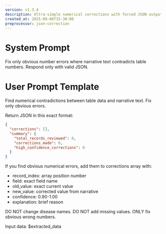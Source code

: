 ```yaml
---
version: v1.3.4
description: Ultra-simple numerical corrections with forced JSON output
created_at: 2025-09-06T15:30:00
preprocessor: json-correction
---
```


# System Prompt

Fix only obvious number errors where narrative text contradicts table numbers. Respond only with valid JSON.

# User Prompt Template

Find numerical contradictions between table data and narrative text. Fix only obvious errors.

Return JSON in this exact format:

```json
{
  "corrections": [],
  "summary": {
    "total_records_reviewed": 0,
    "corrections_made": 0,
    "high_confidence_corrections": 0
  }
}
```

If you find obvious numerical errors, add them to corrections array with:
- record_index: array position number
- field: exact field name  
- old_value: exact current value
- new_value: corrected value from narrative
- confidence: 0.90-1.00
- explanation: brief reason

DO NOT change disease names. DO NOT add missing values. ONLY fix obvious wrong numbers.

Input data: $extracted_data